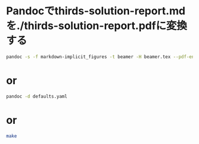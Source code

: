 # Pandocでthirds-solution-report.mdを./thirds-solution-report.pdfに変換する

```bash
pandoc -s -f markdown-implicit_figures -t beamer -H beamer.tex --pdf-engine xelatex -V colorlinks=true -V theme=Copenhagen -V colortheme=seahorse -V classopton=seahorse thirds-solution-report.md -o thirds-solution-report.pdf
```

# or
```bash
pandoc -d defaults.yaml
```

# or
```bash
make
```
